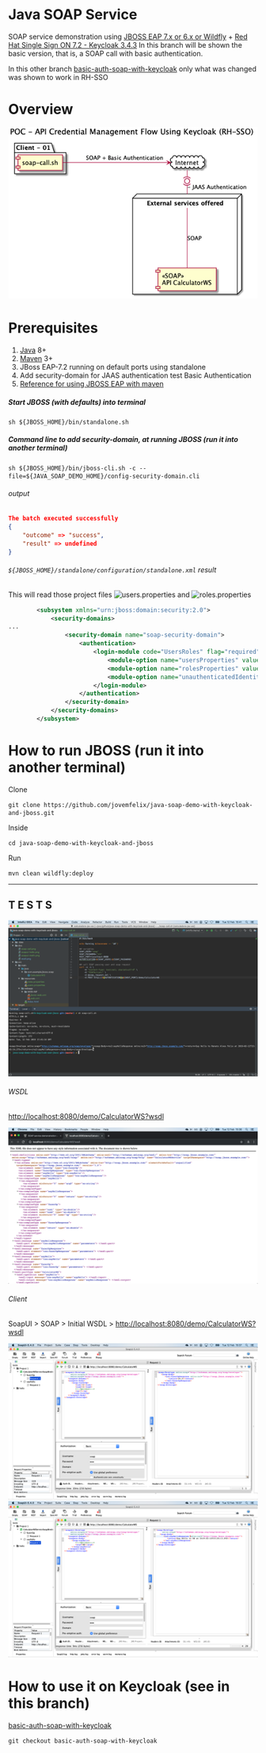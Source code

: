 # Java SOAP Service

SOAP service demonstration using [JBOSS EAP 7.x or 6.x or Wildfly](https://access.redhat.com/articles/112673) + [Red Hat Single Sign ON 7.2 - Keycloak 3.4.3](https://access.redhat.com/articles/2342881)
In this branch will be shown the basic version, that is, a SOAP call with basic authentication.

In this other branch [basic-auth-soap-with-keycloak](https://github.com/jovemfelix/java-soap-demo-with-keycloak-and-jboss/tree/basic-auth-soap-with-keycloak) only what was changed was shown to work in RH-SSO

# Overview
![](doc/vision.png)

# Prerequisites

1. [Java](http://www.oracle.com/technetwork/java/javase/downloads/jdk8-downloads-2133151.html) 8+
2. [Maven](https://maven.apache.org) 3+
3. JBoss EAP-7.2 running on default ports using standalone
4. Add security-domain for JAAS authentication test Basic Authentication
5. [Reference for using JBOSS EAP with maven](https://access.redhat.com/documentation/en-us/red_hat_jboss_enterprise_application_platform/7.2/html/development_guide/using_maven_with_eap)


##### Start JBOSS (with defaults) into terminal
```shell
sh ${JBOSS_HOME}/bin/standalone.sh
```

##### Command line to add security-domain, at running JBOSS (run it into another terminal)
```
sh ${JBOSS_HOME}/bin/jboss-cli.sh -c --file=${JAVA_SOAP_DEMO_HOME}/config-security-domain.cli
```

###### output
```JSON
The batch executed successfully
{
    "outcome" => "success",
    "result" => undefined
}
```

###### `${JBOSS_HOME}/standalone/configuration/standalone.xml` result 
   This will read those project files ![users.properties](./src/main/resources/users.properties) and ![roles.properties](./src/main/resources/roles.properties) 
```XML
        <subsystem xmlns="urn:jboss:domain:security:2.0">
            <security-domains>
...
                <security-domain name="soap-security-domain">
                    <authentication>
                        <login-module code="UsersRoles" flag="required">
                            <module-option name="usersProperties" value="users.properties"/>
                            <module-option name="rolesProperties" value="roles.properties"/>
                            <module-option name="unauthenticatedIdentity" value="nobody"/>
                        </login-module>
                    </authentication>
                </security-domain>
            </security-domains>
        </subsystem>
```
# How to run JBOSS (run it into another terminal)

Clone

```
git clone https://github.com/jovemfelix/java-soap-demo-with-keycloak-and-jboss.git
```

Inside

```
cd java-soap-demo-with-keycloak-and-jboss
```

Run 

```
mvn clean wildfly:deploy
```


-------------------------------------------------------
 T E S T S
-------------------------------------------------------

![](doc/soap-call.png)

###### WSDL

[http://localhost:8080/demo/CalculatorWS?wsdl](http://localhost:8080/demo/CalculatorWS?wsdl)

![](doc/wsdl.png)

###### Client

SoapUI > SOAP > Initial WSDL > [http://localhost:8080/demo/CalculatorWS?wsdl](http://localhost:8080/demo/CalculatorWS?wsdl)

![](doc/soapui-math.png)
![](doc/soapui-hello.png)

# How to use it on Keycloak (see in this branch)
[basic-auth-soap-with-keycloak](https://github.com/jovemfelix/java-soap-demo-with-keycloak-and-jboss/tree/basic-auth-soap-with-keycloak)

```
git checkout basic-auth-soap-with-keycloak
```